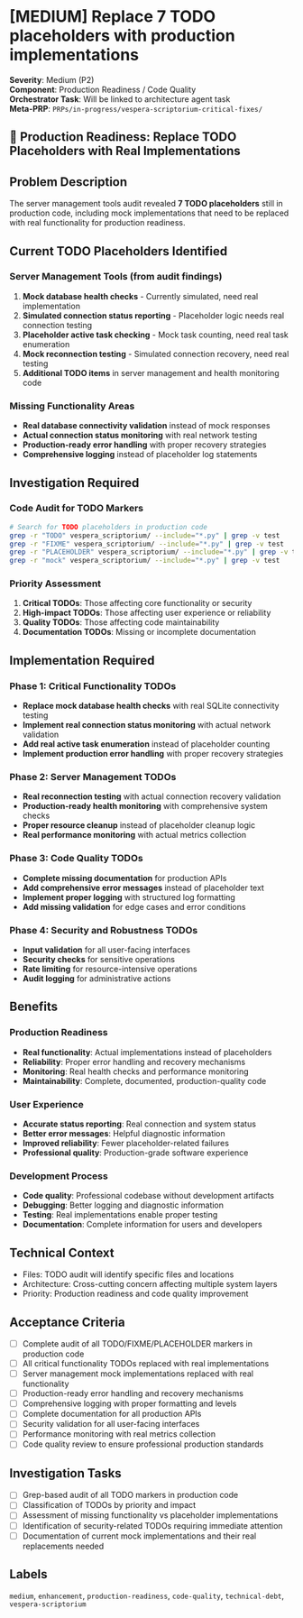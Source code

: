 # [MEDIUM] Replace 7 TODO placeholders with production implementations

**Severity**: Medium (P2)  
**Component**: Production Readiness / Code Quality  
**Orchestrator Task**: Will be linked to architecture agent task  
**Meta-PRP**: `PRPs/in-progress/vespera-scriptorium-critical-fixes/`

## 🚧 Production Readiness: Replace TODO Placeholders with Real Implementations

## Problem Description

The server management tools audit revealed **7 TODO placeholders** still in production code, including mock implementations that need to be replaced with real functionality for production readiness.

## Current TODO Placeholders Identified

### Server Management Tools (from audit findings)
1. **Mock database health checks** - Currently simulated, need real implementation
2. **Simulated connection status reporting** - Placeholder logic needs real connection testing  
3. **Placeholder active task checking** - Mock task counting, need real task enumeration
4. **Mock reconnection testing** - Simulated connection recovery, need real testing
5. **Additional TODO items** in server management and health monitoring code

### Missing Functionality Areas
- **Real database connectivity validation** instead of mock responses
- **Actual connection status monitoring** with real network testing
- **Production-ready error handling** with proper recovery strategies
- **Comprehensive logging** instead of placeholder log statements

## Investigation Required

### Code Audit for TODO Markers
```bash
# Search for TODO placeholders in production code
grep -r "TODO" vespera_scriptorium/ --include="*.py" | grep -v test
grep -r "FIXME" vespera_scriptorium/ --include="*.py" | grep -v test  
grep -r "PLACEHOLDER" vespera_scriptorium/ --include="*.py" | grep -v test
grep -r "mock" vespera_scriptorium/ --include="*.py" | grep -v test
```

### Priority Assessment
1. **Critical TODOs**: Those affecting core functionality or security
2. **High-impact TODOs**: Those affecting user experience or reliability  
3. **Quality TODOs**: Those affecting code maintainability
4. **Documentation TODOs**: Missing or incomplete documentation

## Implementation Required

### Phase 1: Critical Functionality TODOs
- **Replace mock database health checks** with real SQLite connectivity testing
- **Implement real connection status monitoring** with actual network validation
- **Add real active task enumeration** instead of placeholder counting
- **Implement production error handling** with proper recovery strategies

### Phase 2: Server Management TODOs  
- **Real reconnection testing** with actual connection recovery validation
- **Production-ready health monitoring** with comprehensive system checks
- **Proper resource cleanup** instead of placeholder cleanup logic
- **Real performance monitoring** with actual metrics collection

### Phase 3: Code Quality TODOs
- **Complete missing documentation** for production APIs
- **Add comprehensive error messages** instead of placeholder text
- **Implement proper logging** with structured log formatting
- **Add missing validation** for edge cases and error conditions

### Phase 4: Security and Robustness TODOs
- **Input validation** for all user-facing interfaces
- **Security checks** for sensitive operations  
- **Rate limiting** for resource-intensive operations
- **Audit logging** for administrative actions

## Benefits

### Production Readiness
- **Real functionality**: Actual implementations instead of placeholders
- **Reliability**: Proper error handling and recovery mechanisms
- **Monitoring**: Real health checks and performance monitoring
- **Maintainability**: Complete, documented, production-quality code

### User Experience
- **Accurate status reporting**: Real connection and system status
- **Better error messages**: Helpful diagnostic information
- **Improved reliability**: Fewer placeholder-related failures
- **Professional quality**: Production-grade software experience

### Development Process
- **Code quality**: Professional codebase without development artifacts
- **Debugging**: Better logging and diagnostic information
- **Testing**: Real implementations enable proper testing
- **Documentation**: Complete information for users and developers

## Technical Context

- Files: TODO audit will identify specific files and locations
- Architecture: Cross-cutting concern affecting multiple system layers
- Priority: Production readiness and code quality improvement

## Acceptance Criteria

- [ ] Complete audit of all TODO/FIXME/PLACEHOLDER markers in production code
- [ ] All critical functionality TODOs replaced with real implementations
- [ ] Server management mock implementations replaced with real functionality  
- [ ] Production-ready error handling and recovery mechanisms
- [ ] Comprehensive logging with proper formatting and levels
- [ ] Complete documentation for all production APIs
- [ ] Security validation for all user-facing interfaces
- [ ] Performance monitoring with real metrics collection
- [ ] Code quality review to ensure professional production standards

## Investigation Tasks

- [ ] Grep-based audit of all TODO markers in production code
- [ ] Classification of TODOs by priority and impact
- [ ] Assessment of missing functionality vs placeholder implementations
- [ ] Identification of security-related TODOs requiring immediate attention
- [ ] Documentation of current mock implementations and their real replacements needed

## Labels

`medium`, `enhancement`, `production-readiness`, `code-quality`, `technical-debt`, `vespera-scriptorium`